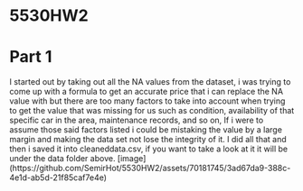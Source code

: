 # 5530HW2

<h1>Part 1</h1>
I started out by taking out all the NA values from the dataset, i was trying to come up with a formula to get an accurate price that i can replace the NA value with but there are too many factors to take
into account when trying to get the value that was missing for us such as condition, availability of that specific car in the area, maintenance records, and so on, If i were to assume those said factors listed 
i could be mistaking the value by a large margin and making the data set not lose the integrity of it. I did all that and then i saved it into cleaneddata.csv, if you want to take a look at it it will be under the data folder above. 
[image](https://github.com/SemirHot/5530HW2/assets/70181745/3ad67da9-388c-4e1d-ab5d-21f85caf7e4e)
